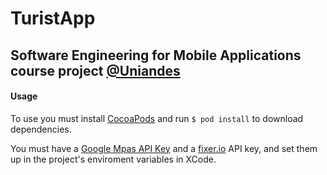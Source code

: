 # TuristApp
## Software Engineering for Mobile Applications course project [@Uniandes](http://uniandes-se4ma.gitlab.io/books/)
#### Usage
To use you must install [CocoaPods](https://cocoapods.org/) and run
```$ pod install```
to download dependencies.

You must have a [Google Mpas API Key](https://developers.google.com/maps/documentation/android-sdk/get-api-key) and a [fixer.io](https://fixer.io/product) API key, and set them up in the project's enviroment variables in XCode.
